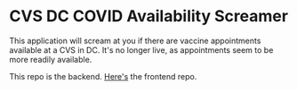 # CVS DC COVID Availability Screamer

This application will scream at you if there are vaccine appointments available at a CVS in DC. It's no longer live, as appointments seem to be more readily available.

This repo is the backend. [Here's](https://github.com/orenmagid/cvs_dc_covid_screamer_frontend) the frontend repo.
